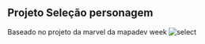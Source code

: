 ## Projeto Seleção personagem

Baseado no projeto da marvel da mapadev week
![select](https://user-images.githubusercontent.com/9018368/168484719-60302817-d5b3-44d0-902e-50666a3273e1.png)
